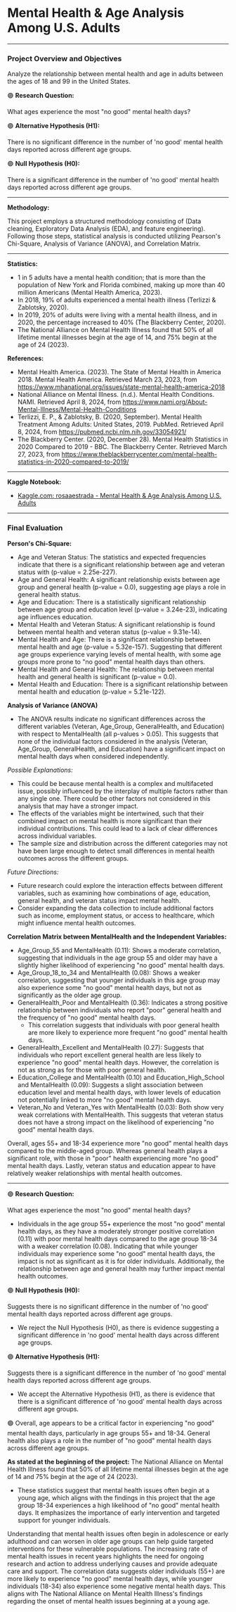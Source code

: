 # Mental Health & Age Analysis Among U.S. Adults


------------------------------------------------------------------------------------------------------------------------

### Project Overview and Objectives
Analyze the relationship between mental health and age in adults between the ages of 18 and 99 in the United States.

🟣 **Research Question:** 

What ages experience the most "no good" mental health days?

🟣 **Alternative Hypothesis (H1):** 

There is no significant difference in the number of 'no good' mental health days reported across different age groups.

🟣 **Null Hypothesis (H0):** 

There is a significant difference in the number of 'no good' mental health days reported across different age groups.

------------------------------------------------------------------------------------------------------------------------

**Methodology:** 

This project employs a structured methodology consisting of (Data cleaning, Exploratory Data Analysis (EDA), and feature engineering). Following those steps, statistical analysis is conducted utilizing Pearson's Chi-Square, Analysis of Variance (ANOVA), and Correlation Matrix. 

------------------------------------------------------------------------------------------------------------------------

**Statistics:**
- 1 in 5 adults have a mental health condition; that is more than the population of New York and Florida combined, making up more than 40 million Americans (Mental Health America, 2023).
- In 2018, 19% of adults experienced a mental health illness (Terlizzi & Zablotsky, 2020).
- In 2019, 20% of adults were living with a mental health illness, and in 2020, the percentage increased to 40% (The Blackberry Center, 2020).
- The National Alliance on Mental Health Illness found that 50% of all lifetime mental illnesses begin at the age of 14, and 75% begin at the age of 24 (2023).

**References:**
- Mental Health America. (2023). The State of Mental Health in America 2018. Mental Health America. Retrieved March 23, 2023, from https://www.mhanational.org/issues/state-mental-health-america-2018
- National Alliance on Mental Illness. (n.d.). Mental Health Conditions. NAMI. Retrieved April 8, 2024, from https://www.nami.org/About-Mental-Illness/Mental-Health-Conditions
- Terlizzi, E. P., & Zablotsky, B. (2020, September). Mental Health Treatment Among Adults: United States, 2019. PubMed. Retrieved April 8, 2024, from https://pubmed.ncbi.nlm.nih.gov/33054921/
- The Blackberry Center. (2020, December 28). Mental Health Statistics in 2020 Compared to 2019 - BBC. The Blackberry Center. Retrieved March 27, 2023, from https://www.theblackberrycenter.com/mental-health-statistics-in-2020-compared-to-2019/

------------------------------------------------------------------------------------------------------------------------

**Kaggle Notebook:**
- [Kaggle.com: rosaaestrada - Mental Health & Age Analysis Among U.S. Adults](https://www.kaggle.com/code/rosaaestrada/mental-health-age-analysis-among-u-s-adults/edit/run/185611886)

------------------------------------------------------------------------------------------------------------------------

### Final Evaluation
**Person's Chi-Square:**
- Age and Veteran Status: The statistics and expected frequencies indicate that there is a significant relationship between age and veteran status with (p-value = 2.25e-227).
- Age and General Health: A significant relationship exists between age group and general health (p-value = 0.0), suggesting age plays a role in general health status.
- Age and Education: There is a statistically significant relationship between age group and education level (p-value = 3.24e-23), indicating age influences education.
- Mental Health and Veteran Status: A significant relationship is found between mental health and veteran status (p-value = 9.31e-14).
- Mental Health and Age: There is a significant relationship between mental health and age (p-value = 5.32e-157). Suggesting that different age groups experience varying levels of mental health, with some age groups more prone to "no good" mental health days than others.
- Mental Health and General Health: The relationship between mental health and general health is significant (p-value = 0.0).
- Mental Health and Education: There is a significant relationship between mental health and education (p-value = 5.21e-122).

**Analysis of Variance (ANOVA)**
- The ANOVA results indicate no significant differences across the different variables (Veteran, Age_Group, GeneralHealth, and Education) with respect to MentalHealth (all p-values > 0.05). This suggests that none of the individual factors considered in the analysis (Veteran, Age_Group, GeneralHealth, and Education) have a significant impact on mental health days when considered independently.

*Possible Explanations:*
- This could be because mental health is a complex and multifaceted issue, possibly influenced by the interplay of multiple factors rather than any single one. There could be other factors not considered in this analysis that may have a stronger impact.
- The effects of the variables might be intertwined, such that their combined impact on mental health is more significant than their individual contributions. This could lead to a lack of clear differences across individual variables.
- The sample size and distribution across the different categories may not have been large enough to detect small differences in mental health outcomes across the different groups.

*Future Directions:*
- Future research could explore the interaction effects between different variables, such as examining how combinations of age, education, general health, and veteran status impact mental health.
- Consider expanding the data collection to include additional factors such as income, employment status, or access to healthcare, which might influence mental health outcomes.

**Correlation Matrix between MentalHealth and the Independent Variables:**
- Age_Group_55 and MentalHealth (0.11): Shows a moderate correlation, suggesting that individuals in the age group 55 and older may have a slightly higher likelihood of experiencing "no good" mental health days.
- Age_Group_18_to_34 and MentalHealth (0.08): Shows a weaker correlation, suggesting that younger individuals in this age group may also experience some "no good" mental health days, but not as significantly as the older age group.
- GeneralHealth_Poor and MentalHealth (0.36): Indicates a strong positive relationship between individuals who report "poor" general health and the frequency of "no good" mental health days.
  - This correlation suggests that individuals with poor general health are more likely to experience more frequent "no good" mental health days.
-  GeneralHealth_Excellent and MentalHealth (0.27): Suggests that individuals who report excellent general health are less likely to experience "no good" mental health days. However, the correlation is not as strong as for those with poor general health.
-  Education_College and MentalHealth (0.10) and Education_High_School and MentalHealth (0.09): Suggests a slight association between education level and mental health days, with lower levels of education not potentially linked to more "no good" mental health days.
-  Veteran_No and Veteran_Yes with MentalHealth (0.03): Both show very weak correlations with MentalHealth. This suggests that veteran status does not have a strong impact on the likelihood of experiencing "no good" mental health days.

Overall, ages 55+ and 18-34 experience more "no good" mental health days compared to the middle-aged group. Whereas general health plays a significant role, with those in "poor" health experiencing more "no good" mental health days. Lastly, veteran status and education appear to have relatively weaker relationships with mental health outcomes.

------------------------------------------------------------------------------------------------------------------------

🟣 **Research Question:**

What ages experience the most "no good" mental health days?
- Individuals in the age group 55+ experience the most "no good" mental health days, as they have a moderately stronger positive correlation (0.11) with poor mental health days compared to the age group 18-34 with a weaker correlation (0.08). Indicating that while younger individuals may experience some "no good" mental health days, the impact is not as significant as it is for older individuals. Additionally, the relationship between age and general health may further impact mental health outcomes.

🟣 **Null Hypothesis (H0):**

Suggests there is no significant difference in the number of 'no good' mental health days reported across different age groups.
- We reject the Null Hypothesis (H0), as there is evidence suggesting a significant difference in 'no good' mental health days across different age groups.

🟣 **Alternative Hypothesis (H1):**

Suggests there is a significant difference in the number of 'no good' mental health days reported across different age groups.
- We accept the Alternative Hypothesis (H1), as there is evidence that there is a significant difference of 'no good' mental health days across different age groups.

🟢 Overall, age appears to be a critical factor in experiencing "no good" mental health days, particularly in age groups 55+ and 18-34. General health also plays a role in the number of "no good" mental health days across different age groups.

**As stated at the beginning of the project:**
The National Alliance on Mental Health Illness found that 50% of all lifetime mental illnesses begin at the age of 14 and 75% begin at the age of 24 (2023).
- These statistics suggest that mental health issues often begin at a young age, which aligns with the findings in this project that the age group 18-34 experiences a high likelihood of "no good" mental health days. It emphasizes the importance of early intervention and targeted support for younger individuals.

Understanding that mental health issues often begin in adolescence or early adulthood and can worsen in older age groups can help guide targeted interventions for these vulnerable populations. The increasing rate of mental health issues in recent years highlights the need for ongoing research and action to address underlying causes and provide adequate care and support. The correlation data suggests older individuals (55+) are more likely to experience "no good" mental health days, while younger individuals (18-34) also experience some negative mental health days. This aligns with The National Alliance on Mental Health Illness's findings regarding the onset of mental health issues beginning at a young age.
